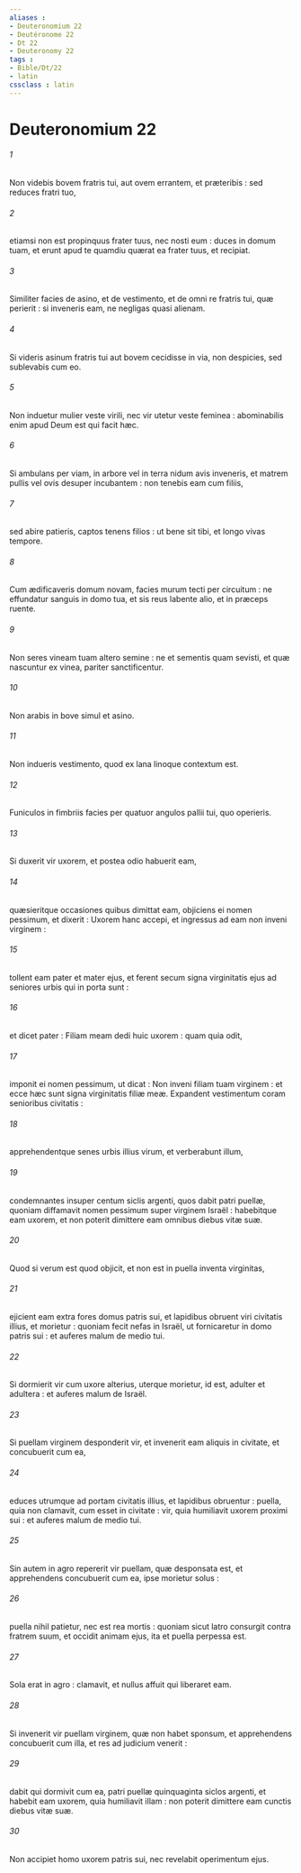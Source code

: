 ```yaml
---
aliases : 
- Deuteronomium 22
- Deutéronome 22
- Dt 22
- Deuteronomy 22
tags : 
- Bible/Dt/22
- latin
cssclass : latin
---
```


# Deuteronomium 22

###### 1
Non videbis bovem fratris tui, aut ovem errantem, et præteribis : sed reduces fratri tuo,
###### 2
etiamsi non est propinquus frater tuus, nec nosti eum : duces in domum tuam, et erunt apud te quamdiu quærat ea frater tuus, et recipiat.
###### 3
Similiter facies de asino, et de vestimento, et de omni re fratris tui, quæ perierit : si inveneris eam, ne negligas quasi alienam.
###### 4
Si videris asinum fratris tui aut bovem cecidisse in via, non despicies, sed sublevabis cum eo.
###### 5
Non induetur mulier veste virili, nec vir utetur veste feminea : abominabilis enim apud Deum est qui facit hæc.
###### 6
Si ambulans per viam, in arbore vel in terra nidum avis inveneris, et matrem pullis vel ovis desuper incubantem : non tenebis eam cum filiis,
###### 7
sed abire patieris, captos tenens filios : ut bene sit tibi, et longo vivas tempore.
###### 8
Cum ædificaveris domum novam, facies murum tecti per circuitum : ne effundatur sanguis in domo tua, et sis reus labente alio, et in præceps ruente.
###### 9
Non seres vineam tuam altero semine : ne et sementis quam sevisti, et quæ nascuntur ex vinea, pariter sanctificentur.
###### 10
Non arabis in bove simul et asino.
###### 11
Non indueris vestimento, quod ex lana linoque contextum est.
###### 12
Funiculos in fimbriis facies per quatuor angulos pallii tui, quo operieris.
###### 13
Si duxerit vir uxorem, et postea odio habuerit eam,
###### 14
quæsieritque occasiones quibus dimittat eam, objiciens ei nomen pessimum, et dixerit : Uxorem hanc accepi, et ingressus ad eam non inveni virginem :
###### 15
tollent eam pater et mater ejus, et ferent secum signa virginitatis ejus ad seniores urbis qui in porta sunt :
###### 16
et dicet pater : Filiam meam dedi huic uxorem : quam quia odit,
###### 17
imponit ei nomen pessimum, ut dicat : Non inveni filiam tuam virginem : et ecce hæc sunt signa virginitatis filiæ meæ. Expandent vestimentum coram senioribus civitatis :
###### 18
apprehendentque senes urbis illius virum, et verberabunt illum,
###### 19
condemnantes insuper centum siclis argenti, quos dabit patri puellæ, quoniam diffamavit nomen pessimum super virginem Israël : habebitque eam uxorem, et non poterit dimittere eam omnibus diebus vitæ suæ.
###### 20
Quod si verum est quod objicit, et non est in puella inventa virginitas,
###### 21
ejicient eam extra fores domus patris sui, et lapidibus obruent viri civitatis illius, et morietur : quoniam fecit nefas in Israël, ut fornicaretur in domo patris sui : et auferes malum de medio tui.
###### 22
Si dormierit vir cum uxore alterius, uterque morietur, id est, adulter et adultera : et auferes malum de Israël.
###### 23
Si puellam virginem desponderit vir, et invenerit eam aliquis in civitate, et concubuerit cum ea,
###### 24
educes utrumque ad portam civitatis illius, et lapidibus obruentur : puella, quia non clamavit, cum esset in civitate : vir, quia humiliavit uxorem proximi sui : et auferes malum de medio tui.
###### 25
Sin autem in agro repererit vir puellam, quæ desponsata est, et apprehendens concubuerit cum ea, ipse morietur solus :
###### 26
puella nihil patietur, nec est rea mortis : quoniam sicut latro consurgit contra fratrem suum, et occidit animam ejus, ita et puella perpessa est.
###### 27
Sola erat in agro : clamavit, et nullus affuit qui liberaret eam.
###### 28
Si invenerit vir puellam virginem, quæ non habet sponsum, et apprehendens concubuerit cum illa, et res ad judicium venerit :
###### 29
dabit qui dormivit cum ea, patri puellæ quinquaginta siclos argenti, et habebit eam uxorem, quia humiliavit illam : non poterit dimittere eam cunctis diebus vitæ suæ.
###### 30
Non accipiet homo uxorem patris sui, nec revelabit operimentum ejus.
